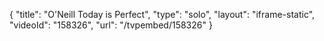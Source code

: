 {
    "title": "O'Neill Today is Perfect",
    "type": "solo",
    "layout": "iframe-static",
    "videoId": "158326",
    "url": "\/tvpembed\/158326"
}